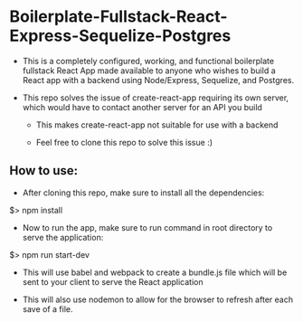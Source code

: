 # Boilerplate-Fullstack-React-Express-Sequelize-Postgres

- This is a completely configured, working, and functional boilerplate fullstack React App made available to anyone who wishes to build a React app with a backend using Node/Express, Sequelize, and Postgres.

- This repo solves the issue of create-react-app requiring its own server, which would have to contact another server for an API you build

  - This makes create-react-app not suitable for use with a backend
  
  - Feel free to clone this repo to solve this issue :)
  
## How to use:

- After cloning this repo, make sure to install all the dependencies:

$> npm install

- Now to run the app, make sure to run command in root directory to serve the application:

$> npm run start-dev

- This will use babel and webpack to create a bundle.js file which will be sent to your client to serve the React application

- This will also use nodemon to allow for the browser to refresh after each save of a file.  

